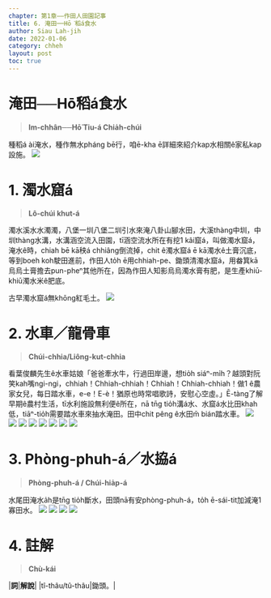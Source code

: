 ```yaml
---
chapter: 第1章——作田人田園記事
title: 6. 淹田──Hō͘稻á食水
author: Siau Lah-jih
date: 2022-01-06
category: chheh
layout: post
toc: true
---
```


# 淹田──Hō͘稻á食水
> **Im-chhân──Hō͘ Tiu-á Chia̍h-chúi**

種稻á ài淹水，種作無水pháng bē行，咱ē-kha ē詳細來紹介kap水相關ê家私kap設施。
![](../too5/01/1-7-11.Chui2hiap8a2.jpg)

# 1. 濁水窟á
> **Lô-chúi khut-á**

濁水溪水水濁濁，八堡一圳八堡二圳引水來淹八卦山腳水田，大溪thàng中圳，中圳thàng水溝，水溝涵空流入田園，tī涵空流水所在有挖1 kâi窟á，叫做濁水窟á，淹水ê時，chiah bē kā秧á chhiâng倒流掉，chit ê濁水窟á ē kā濁水ê土膏沉底，等到boeh koh駛田進前，作田人to̍h ē用chhiah-pe、鋤頭清濁水窟á，用畚箕kā烏烏土膏擔去pun-pheⁿ其他所在，因為作田人知影烏烏濁水膏有肥，是生產khiū-khiū濁水米ê肥底。

古早濁水窟á無khōng紅毛土。
![](../too5/01/1-7-1.濁水窟仔.jpg)

# 2. 水車／龍骨車
> **Chúi-chhia/Liông-kut-chhia**

看葉俊麟先生ê水車姑娘「爸爸牽水牛，行過田岸邊，想tio̍h siáⁿ-mi̍h？越頭對阮笑kah嘴ngi-ngi，chhiah！Chhiah-chhiah！Chhiah！Chhiah-chhiah！做1 ê農家女兒，每日踏水車，e-e！E-è！猶原也時常唱歌詩，安慰心空虛。」Ē-tàng了解早期ê農村生活，tī水利施設無利便ê所在，nā tn̄g tio̍h溝á水、水窟á水比田khah低，tiāⁿ-tio̍h需要踏水車來抽水淹田。田中chit pêng ê水田m̄ bián踏水車。
![](../too5/01/1-7-14.踏水車.jpg)
![](../too5/01/1-7-2.水車.jpg)
![](../too5/01/1-7-3.水車.jpg)
![](../too5/01/1-7-4.水車.jpg)
![](../too5/01/1-7-5.水車.jpg)
![](../too5/01/1-7-6.水車.jpg)
![](../too5/01/1-7-7.水車.jpg)
![](../too5/01/1-7-8.踏水車.jpg)

# 3. Phòng-phuh-á／水拹á
> **Phòng-phuh-á / Chúi-hia̍p-á**

水尾田淹水a̍h是tn̄g tio̍h斷水，田頭nā有安phòng-phuh-á，to̍h ē-sái-tit加減淹1寡田水。
![](../too5/01/1-7-10.Chui2hiap8a2.jpg)
![](../too5/01/1-7-11.Chui2hiap8a2.jpg)
![](../too5/01/1-7-12.Chui2hiap8a2.jpg)
![](../too5/01/1-7-13.Chui2hiap8a2.jpg)

# 4. 註解
> **Chù-kái**

|**詞**|**解說**|
|tî-thâu/tû-thâu|鋤頭。|